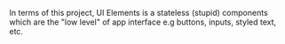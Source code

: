 In terms of this project, UI Elements is a stateless (stupid) components which are the "low level" of app interface e.g buttons, inputs, styled text, etc.   
